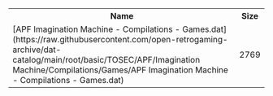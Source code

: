 <table>
<tr><th>Name</th><th>Size</th></tr>
<tr><td>
[APF Imagination Machine - Compilations - Games.dat](https://raw.githubusercontent.com/open-retrogaming-archive/dat-catalog/main/root/basic/TOSEC/APF/Imagination Machine/Compilations/Games/APF Imagination Machine - Compilations - Games.dat)
</td><td>2769</td></tr>
</table>
